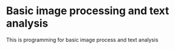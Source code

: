 # Basic image processing and text analysis
This is programming for basic image process and text analysis
